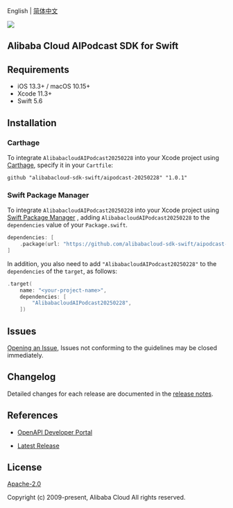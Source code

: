 English | [简体中文](README-CN.md)

![](https://aliyunsdk-pages.alicdn.com/icons/AlibabaCloud.svg)

## Alibaba Cloud AIPodcast SDK for Swift

## Requirements

- iOS 13.3+ / macOS 10.15+
- Xcode 11.3+
- Swift 5.6

## Installation

### Carthage

To integrate `AlibabacloudAIPodcast20250228` into your Xcode project using [Carthage](https://github.com/Carthage/Carthage), specify it in your `Cartfile`:

```ogdl
github "alibabacloud-sdk-swift/aipodcast-20250228" "1.0.1"
```

### Swift Package Manager

To integrate `AlibabacloudAIPodcast20250228` into your Xcode project using [Swift Package Manager](https://swift.org/package-manager/) , adding `AlibabacloudAIPodcast20250228` to the `dependencies` value of your `Package.swift`.

```swift
dependencies: [
    .package(url: "https://github.com/alibabacloud-sdk-swift/aipodcast-20250228.git", from: "1.0.1")
]
```

In addition, you also need to add `"AlibabacloudAIPodcast20250228"` to the `dependencies` of the `target`, as follows:

```swift
.target(
    name: "<your-project-name>",
    dependencies: [
        "AlibabacloudAIPodcast20250228",
    ])
```

## Issues

[Opening an Issue](https://github.com/alibabacloud-sdk-swift/aipodcast-20250228/issues/new), Issues not conforming to the guidelines may be closed immediately.

## Changelog

Detailed changes for each release are documented in the [release notes](./ChangeLog.txt).

## References

* [OpenAPI Developer Portal](https://next.api.alibabacloud.com/home)
- [Latest Release](https://github.com/alibabacloud-sdk-swift/aipodcast-20250228)

## License

[Apache-2.0](http://www.apache.org/licenses/LICENSE-2.0)

Copyright (c) 2009-present, Alibaba Cloud All rights reserved.
